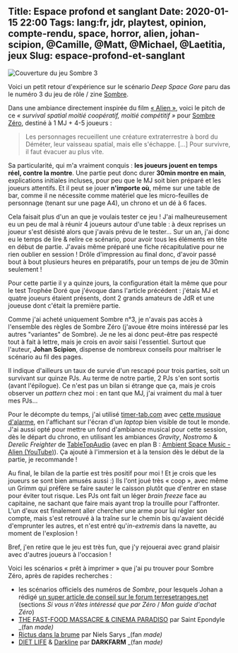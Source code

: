 Title: Espace profond et sanglant
Date: 2020-01-15 22:00
Tags: lang:fr, jdr, playtest, opinion, compte-rendu, space, horror, alien, johan-scipion, @Camille, @Matt, @Michael, @Laetitia, jeux
Slug: espace-profond-et-sanglant
---

![Couverture du jeu Sombre 3](images/2020/01/Sombre3_DeepSpaceGore.jpg)

Voici un petit retour d'expérience sur le scénario _Deep Space Gore_ paru das le numéro 3 du jeu de rôle / zine [Sombre](https://www.terresetranges.net/sombre.html).

Dans une ambiance directement inspirée du film [« Alien »](https://www.imdb.com/title/tt0078748/),
voici le pitch de ce _« survival spatial moitié coopératif, moitié compétitif »_ pour [Sombre Zéro](https://fr.wikipedia.org/wiki/Sombre_(jeu_de_r%C3%B4le)#Sombre_Z%C3%A9ro),
destiné à 1 MJ + 4-5 joueurs  :

> Les personnages recueillent une créature extraterrestre à bord du Déméter, leur vaisseau spatial,
> mais elle s'échappe. [...] Pour survivre, il faut évacuer au plus vite.

Sa particularité, qui m'a vraiment conquis : **les joueurs jouent en temps réel, contre la montre**.
Une partie peut donc durer **30min montre en main**, explications initiales incluses, pour peu que le MJ soit bien préparé
et les joueurs attentifs. Et il peut se jouer **n'importe où**, même sur une table de bar, comme il ne nécessite
comme matériel que les micro-feuilles de personnage (tenant sur une page A4), un chrono et un dé à 6 faces.

Cela faisait plus d'un an que je voulais tester ce jeu !
J'ai malheureusement eu un peu de mal à réunir 4 joueurs autour d'une table :
à deux reprises un joueur s'est désisté alors que j'avais prévu de le tester...
Sur un an, j'ai donc eu le temps de lire & relire ce scénario,
pour avoir tous les éléments en tête en début de partie.
J'avais même préparé une fiche récapitulative pour ne rien oublier en session !
Drôle d'impression au final donc, d'avoir passé bout à bout plusieurs heures en préparatifs,
pour un temps de jeu de 30min seulement !

Pour cette partie il y a quinze jours, la configuration était la même que pour le test Trophée Doré que j'évoque dans l'article précédent :
j'étais MJ et quatre joueurs étaient présents, dont 2 grands amateurs de JdR et une joueuse dont c'était la première partie.

Comme j'ai acheté uniquement Sombre n°3, je n'avais pas accès à l'ensemble des règles de Sombre Zéro
(j'avoue être moins intéressé par les autres "variantes" de Sombre).
Je ne les ai donc peut-être pas respecté tout à fait à lettre, mais je crois en avoir saisi l'essentiel.
Surtout que l'auteur, **Johan Scipion**, dispense de nombreux conseils pour maîtriser le scénario au fil des pages.

Il indique d'ailleurs un taux de survie d'un rescapé pour trois parties, soit un survivant sur quinze PJs.
Au terme de notre partie, 2 PJs s'en sont sortis (avant l'épilogue).
Ce n'est pas un bilan si étrange que ça, mais je crois observer un _pattern_ chez moi :
en tant que MJ, j'ai vraiment du mal à tuer mes PJs...

Pour le décompte du temps, j'ai utilisé [timer-tab.com](http://www.timer-tab.com) avec [cette musique d'alarme](https://www.youtube.com/watch?v=aeRDVOUy7dY),
en l'affichant sur l'écran d'un _laptop_ bien visible de tout le monde.
J'ai aussi opté pour mettre un fond d'ambiance musical pour cette session,
dès le départ du chrono, en utilisant les ambiances _Gravity_, _Nostromo_ & _Derelic Freighter_
de [TableTopAudio](https://tabletopaudio.com) (avec en plan B : [Ambient Space Music - Alien (YouTube)](https://www.youtube.com/watch?v=u9a1EQS_9Wo)).
Ça ajouté à l'immersion et à la tension dès le début de la partie, je recommande !

Au final, le bilan de la partie est très positif pour moi !
Et je crois que les joueurs se sont bien amusés aussi :)
Ils l'ont joué très « coop », avec même un Grimm qui préfère se faire sauter le caisson
plutôt que d'entrer en stase pour éviter tout risque.
Les PJs ont fait un léger _brain freeze_ face au capitaine,
ne sachant que faire mais ayant trop la trouille pour l'affronter.
L'un d'eux est finalement aller chercher une arme pour lui régler son compte,
mais s'est retrouvé à la traîne sur le chemin bis qu'avaient décidé d'emprunter les autres,
et n'est entré qu'_in-extremis_ dans la navette, au moment de l'explosion !

Bref, j'en retire que le jeu est très fun, que j'y rejouerai avec grand plaisir avec d'autres joueurs à l'occasion !

Voici les scénarios « prêt à imprimer » que j'ai pu trouver pour Sombre Zéro, après de rapides recherches :

- les scénarios officiels des numéros de _Sombre_, pour lesquels Johan a rédigé [un super article de conseil sur le forum terresetranges.net](http://www.terresetranges.net/forums/viewtopic.php?pid=14660#p14660)
(sections _Si vous n'êtes intéressé que par Zéro_ / _Mon guide d'achat Zéro_)
- [THE FAST-FOOD MASSACRE & CINEMA PARADISO](https://www.terresetranges.net/forums/viewtopic.php?id=850) par Saint Epondyle _(fan _made)_
- [Rictus dans la brume](https://www.terresetranges.net/forums/viewtopic.php?id=1010) par Niels Sarys _(fan _made)_
- [DIET LIFE](http://www.terresetranges.net/forums/viewtopic.php?id=1003) & [Darkline](http://terresetranges.net/forums/viewtopic.php?id=923) par **DARKFARM** _(fan _made)_
